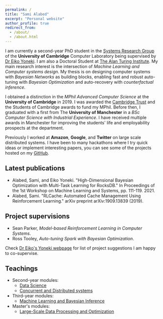 ```yaml
---
permalink: /
title: "Sami Alabed"
excerpt: "Personal website"
author_profile: true
redirect_from: 
  - /about/
  - /about.html
---
```


I am currently a second-year PhD student in the [Systems Research Group](https://www.cl.cam.ac.uk/research/srg/netos/) of the **University of Cambridge** Computer Laboratory being supervised by [Dr Eiko Yoneki](https://www.cl.cam.ac.uk/~ey204/). I am also a Doctoral Student at [The Alan Turing Institute](https://www.turing.ac.uk/). My main research interest is the intersection of *Machine Learning and Computer systems design*. My thesis is on designing computer systems with *Bayesian Networks* as building blocks, enabling fast and robust auto-tuning with *Bayesian Optimization* and auto-recovery with *counterfactual inference*.

I obtained a distinction in the *MPhil Advanced Computer Science* at the **University of Cambridge** in 2019. I was awarded the [Cambridge Trust](https://www.cambridgetrust.org/) and the Students of Cambridge awards to fund my MPhil. Before then, I graduated with a first from The **University of Manchester** in a *BSc Computer Science with Industrial Experience*. I have received multiple awards in Manchester for improving the students' life and employability prospects at the department.

Previously I worked at **Amazon**, **Google**, and **Twitter** on large scale distributed systems. I have been to many hackathons where I try quick ideas or implement interesting papers, you can see some of the projects hosted on my [GitHub](https://github.com/samialabed?tab=repositories).

Latest publications
-------

* Alabed, Sami, and Eiko Yoneki. "High-Dimensional Bayesian Optimization with Multi-Task Learning for RocksDB." In Proceedings of the 1st Workshop on Machine Learning and Systems, pp. 111-119. 2021.
* Alabed, Sami. "RLCache: Automated Cache Management Using Reinforcement Learning." arXiv preprint arXiv:1909.13839 (2019).

Project supervisions
-------

* Sean Parker, *Model-based Reinforcement Learning in Computer Systems*.
* Ross Tooley, *Auto-tuning Spark with Bayesian Optimization*.

Check [Dr Eiko's Yoneki webpage](https://www.cl.cam.ac.uk/~ey204/teaching/Projects/2020_2021/) for list of project suggestions I am happy to co-supervise.

Teachings
-------

* Second-year modules:
  * [Data Science](https://www.cl.cam.ac.uk/teaching/2021/DataSci/)
  * [Concurrent and Distributed systems](https://www.cl.cam.ac.uk/teaching/2021/ConcDisSys/)
* Third-year modules:
  * [Machine Learning and Bayesian Inference](https://www.cl.cam.ac.uk/teaching/2021/MLBayInfer/)
* Master's modules:
  * [Large-Scale Data Processing and Optimization](https://www.cl.cam.ac.uk/~ey204/teaching/ACS/R244_2020_2021/)

